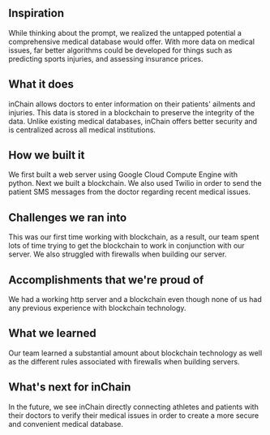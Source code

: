 ## Inspiration
While thinking about the prompt, we realized the untapped potential a comprehensive medical database would offer. With more data on medical issues, far better algorithms could be developed for things such as predicting sports injuries, and assessing insurance prices.

## What it does
inChain allows doctors to enter information on their patients' ailments and injuries. This data is stored in a blockchain to preserve the integrity of the data. Unlike existing medical databases, inChain offers better security and is centralized across all medical institutions.

## How we built it
We first built a web server using Google Cloud Compute Engine with python. Next we built a blockchain. We also used Twilio in order to send the patient SMS messages from the doctor regarding recent medical issues. 

## Challenges we ran into
This was our first time working with blockchain, as a result, our team spent lots of time trying to get the blockchain to work in conjunction with our server. We also struggled with firewalls when building our server.

## Accomplishments that we're proud of
We had a working http server and a blockchain even though none of us had any previous experience with blockchain technology.

## What we learned
Our team learned a substantial amount about blockchain technology as well as the different rules associated with firewalls when building servers.

## What's next for inChain
In the future, we see inChain directly connecting athletes and patients with their doctors to verify their medical issues in order to create a more secure and convenient medical database. 
